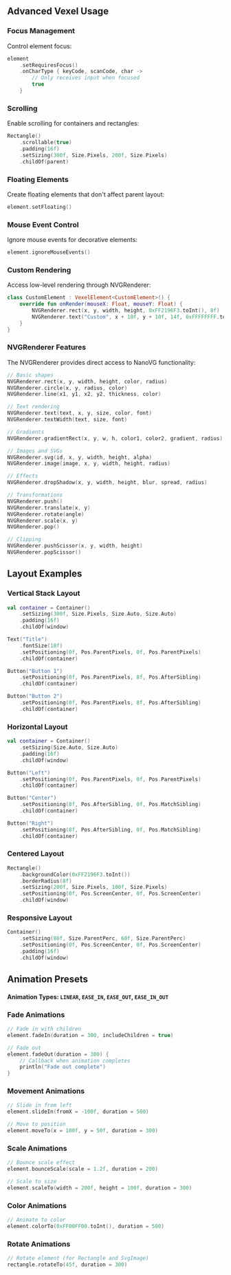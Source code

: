 
## Advanced Vexel Usage

### Focus Management
Control element focus:

```kotlin
element
    .setRequiresFocus()
    .onCharType { keyCode, scanCode, char ->
        // Only receives input when focused
        true
    }
```

### Scrolling
Enable scrolling for containers and rectangles:

```kotlin
Rectangle()
    .scrollable(true)
    .padding(16f)
    .setSizing(300f, Size.Pixels, 200f, Size.Pixels)
    .childOf(parent)
```

### Floating Elements
Create floating elements that don't affect parent layout:

```kotlin
element.setFloating()
```

### Mouse Event Control
Ignore mouse events for decorative elements:

```kotlin
element.ignoreMouseEvents()
```

### Custom Rendering
Access low-level rendering through NVGRenderer:

```kotlin
class CustomElement : VexelElement<CustomElement>() {
    override fun onRender(mouseX: Float, mouseY: Float) {
        NVGRenderer.rect(x, y, width, height, 0xFF2196F3.toInt(), 8f)
        NVGRenderer.text("Custom", x + 10f, y + 10f, 14f, 0xFFFFFFFF.toInt())
    }
}
```

### NVGRenderer Features

The NVGRenderer provides direct access to NanoVG functionality:

```kotlin
// Basic shapes
NVGRenderer.rect(x, y, width, height, color, radius)
NVGRenderer.circle(x, y, radius, color)
NVGRenderer.line(x1, y1, x2, y2, thickness, color)

// Text rendering
NVGRenderer.text(text, x, y, size, color, font)
NVGRenderer.textWidth(text, size, font)

// Gradients
NVGRenderer.gradientRect(x, y, w, h, color1, color2, gradient, radius)

// Images and SVGs
NVGRenderer.svg(id, x, y, width, height, alpha)
NVGRenderer.image(image, x, y, width, height, radius)

// Effects
NVGRenderer.dropShadow(x, y, width, height, blur, spread, radius)

// Transformations
NVGRenderer.push()
NVGRenderer.translate(x, y)
NVGRenderer.rotate(angle)
NVGRenderer.scale(x, y)
NVGRenderer.pop()

// Clipping
NVGRenderer.pushScissor(x, y, width, height)
NVGRenderer.popScissor()
```

## Layout Examples

### Vertical Stack Layout
```kotlin
val container = Container()
    .setSizing(300f, Size.Pixels, Size.Auto, Size.Auto)
    .padding(16f)
    .childOf(window)

Text("Title")
    .fontSize(18f)
    .setPositioning(0f, Pos.ParentPixels, 0f, Pos.ParentPixels)
    .childOf(container)

Button("Button 1")
    .setPositioning(0f, Pos.ParentPixels, 8f, Pos.AfterSibling)
    .childOf(container)

Button("Button 2")
    .setPositioning(0f, Pos.ParentPixels, 8f, Pos.AfterSibling)
    .childOf(container)
```

### Horizontal Layout
```kotlin
val container = Container()
    .setSizing(Size.Auto, Size.Auto)
    .padding(16f)
    .childOf(window)

Button("Left")
    .setPositioning(0f, Pos.ParentPixels, 0f, Pos.ParentPixels)
    .childOf(container)

Button("Center")
    .setPositioning(8f, Pos.AfterSibling, 0f, Pos.MatchSibling)
    .childOf(container)

Button("Right")
    .setPositioning(8f, Pos.AfterSibling, 0f, Pos.MatchSibling)
    .childOf(container)
```

### Centered Layout
```kotlin
Rectangle()
    .backgroundColor(0xFF2196F3.toInt())
    .borderRadius(8f)
    .setSizing(200f, Size.Pixels, 100f, Size.Pixels)
    .setPositioning(0f, Pos.ScreenCenter, 0f, Pos.ScreenCenter)
    .childOf(window)
```

### Responsive Layout
```kotlin
Container()
    .setSizing(80f, Size.ParentPerc, 60f, Size.ParentPerc)
    .setPositioning(0f, Pos.ScreenCenter, 0f, Pos.ScreenCenter)
    .padding(16f)
    .childOf(window)
```

## Animation Presets

#### Animation Types: `LINEAR`, `EASE_IN`, `EASE_OUT`, `EASE_IN_OUT`

### Fade Animations
```kotlin
// Fade in with children
element.fadeIn(duration = 300, includeChildren = true)

// Fade out
element.fadeOut(duration = 300) {
    // Callback when animation completes
    println("Fade out complete")
}
```

### Movement Animations
```kotlin
// Slide in from left
element.slideIn(fromX = -100f, duration = 500)

// Move to position
element.moveTo(x = 100f, y = 50f, duration = 300)
```

### Scale Animations
```kotlin
// Bounce scale effect
element.bounceScale(scale = 1.2f, duration = 200)

// Scale to size
element.scaleTo(width = 200f, height = 100f, duration = 300)
```

### Color Animations
```kotlin
// Animate to color
element.colorTo(0xFF00FF00.toInt(), duration = 500)
```

### Rotate Animations

```kotlin
// Rotate element (for Rectangle and SvgImage)
rectangle.rotateTo(45f, duration = 300)
```
